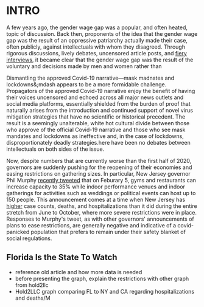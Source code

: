 # INTRO

A few years ago, the gender wage gap was a popular, and often heated, topic of discussion. Back then, proponents of the idea that the gender wage gap was the result of an oppressive patriarchy actually made their case, often publicly, against intellectuals with whom they disagreed. Through rigorous discussions, lively debates, uncensored article posts, and [fiery interviews](https://www.youtube.com/watch?v=aMcjxSThD54), it became clear that the gender wage gap was the result of the voluntary and decisions made by men and women rather than 

Dismantling the approved Covid-19 narrative&mdash;mask madnates and lockdowns&;mdash appears to be a more formidable challenge. Propagators of the approved Covid-19 narrative enjoy the benefit of having their voices uncensored and echoed across all major news outlets and social media platforms, essentially shielded from the burden of proof that naturally arises from the introduction and continued support of novel virus mitigation strategies that have no scientific or historical precedent. The result is a seemingly unalterable, white hot cultural divide between those who approve of the official Covid-19 narrative and those who see mask mandates and lockdowns as ineffective and, in the case of lockdowns, disproportionately deadly strategies.here have been no debates between intellectuals on both sides of the issue. 

Now, despite numbers that are currently worse than the first half of 2020, governors are suddenly pushing for the reopening of their economies and easing restrictions on gathering sizes. In particular, New Jersey governor Phil Murphy [recently tweeted](https://twitter.com/GovMurphy/status/1356998994006794243?s=20) that on Feburary 5, gyms and restaurants can increase capacity to 35% while indoor performance venues and indoor gatherings for activities such as weddings or political events can host up to 150 people. This announcement comes at a time when New Jersey has [higher](https://covidtracking.com/data/state/new-jersey) case counts, deaths, and hospitalizations than it did during the entire stretch from June to October, where more severe restrictions were in place. Responses to Murphy's tweet, as with other governors' announcements of plans to ease restrictions, are generally negative and indicative of a covid-panicked population that prefers to remain under their safety blanket of social regulations. 


## Florida Is the State To Watch
- reference old article and how more data is needed
- before presenting the graph, explain the restrictions with other graph from hold2llc
- Hold2LLC graph comparing FL to NY and CA regarding hospitalizations and deaths/M

